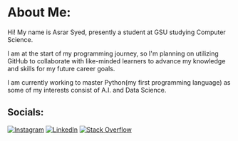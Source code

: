 # About Me:
Hi! My name is Asrar Syed, presently a student at GSU studying Computer Science.

I am at the start of my programming journey, so I'm planning on utilizing GitHub to collaborate with like-minded learners to advance my knowledge and skills for my future career goals.

I am currently working to master Python(my first programming language) as some of my interests consist of A.I. and Data Science.


## Socials:
[![Instagram](https://img.shields.io/badge/Instagram-%23E4405F.svg?logo=Instagram&logoColor=white)](https://instagram.com/asrarsyed.1) [![LinkedIn](https://img.shields.io/badge/LinkedIn-%230077B5.svg?logo=linkedin&logoColor=white)](https://linkedin.com/in/01Asrar-Syed) [![Stack Overflow](https://img.shields.io/badge/-Stackoverflow-FE7A16?logo=stack-overflow&logoColor=white)](https://stackoverflow.com/users/20818516) 
